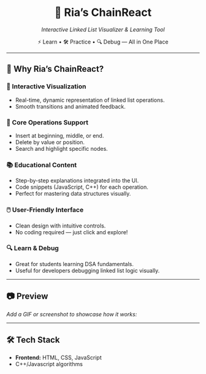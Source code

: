 <h1 align="center">🔗 Ria’s ChainReact</h1>

<p align="center"><em>Interactive Linked List Visualizer & Learning Tool</em></p>

<p align="center">⚡ Learn • 🛠️ Practice • 🔍 Debug — All in One Place</p>

<hr>

<h2>🚀 Why Ria’s ChainReact?</h2>

<h3>🎯 Interactive Visualization</h3>
<ul>
  <li>Real-time, dynamic representation of linked list operations.</li>
  <li>Smooth transitions and animated feedback.</li>
</ul>

<h3>🧠 Core Operations Support</h3>
<ul>
  <li>Insert at beginning, middle, or end.</li>
  <li>Delete by value or position.</li>
  <li>Search and highlight specific nodes.</li>
</ul>

<h3>📚 Educational Content</h3>
<ul>
  <li>Step-by-step explanations integrated into the UI.</li>
  <li>Code snippets (JavaScript, C++) for each operation.</li>
  <li>Perfect for mastering data structures visually.</li>
</ul>

<h3>🖱️ User-Friendly Interface</h3>
<ul>
  <li>Clean design with intuitive controls.</li>
  <li>No coding required — just click and explore!</li>
</ul>

<h3>🔍 Learn & Debug</h3>
<ul>
  <li>Great for students learning DSA fundamentals.</li>
  <li>Useful for developers debugging linked list logic visually.</li>
</ul>

<hr>

<h2>📷 Preview</h2>
<p><em>Add a GIF or screenshot to showcase how it works:</em></p>

<hr>

<h2>🛠️ Tech Stack</h2>
<ul>
  <li><strong>Frontend:</strong> HTML, CSS, JavaScript</li>
  <li>C++/Javascript algorithms</li>
</ul>

